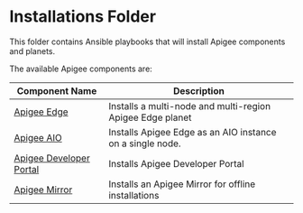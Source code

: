 # Installations Folder 

This folder contains Ansible playbooks that will install Apigee components and planets.

The available Apigee components are: 

| Component Name | Description | 
|--- | --- |
| [Apigee Edge](multi-node) | Installs a multi-node and multi-region Apigee Edge planet |
| [Apigee AIO](aio) |  Installs Apigee Edge as an AIO instance on a single node. |
| [Apigee Developer Portal](devportal) | Installs Apigee Developer Portal |
| [Apigee Mirror](mirror) | Installs an Apigee Mirror for offline installations |

